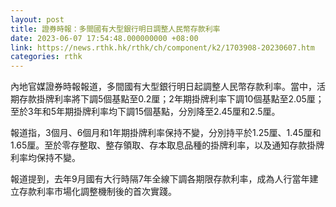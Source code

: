 ```yaml
---
layout: post
title: 證券時報：多間國有大型銀行明日調整人民幣存款利率
date: 2023-06-07 17:54:48.000000000 +08:00
link: https://news.rthk.hk/rthk/ch/component/k2/1703908-20230607.htm
categories: rthk
---
```


內地官媒證券時報報道，多間國有大型銀行明日起調整人民幣存款利率。當中，活期存款掛牌利率將下調5個基點至0.2厘；2年期掛牌利率下調10個基點至2.05厘；至於3年和5年期掛牌利率均下調15個基點，分別降至2.45厘和2.5厘。 

報道指，3個月、6個月和1年期掛牌利率保持不變，分別持平於1.25厘、1.45厘和1.65厘。至於零存整取、整存領取、存本取息品種的掛牌利率，以及通知存款掛牌利率均保持不變。

報道提到，去年9月國有大行時隔7年全線下調各期限存款利率，成為人行當年建立存款利率市場化調整機制後的首次實踐。
